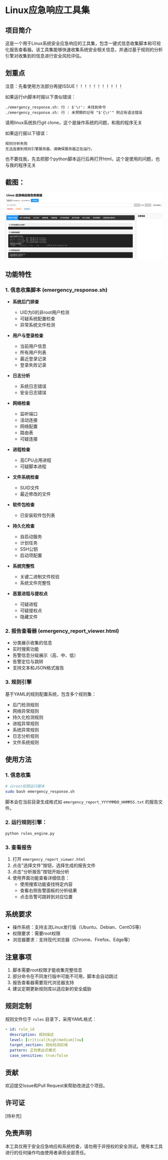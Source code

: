 # Linux应急响应工具集

## 项目简介
这是一个用于Linux系统安全应急响应的工具集，包含一键式信息收集脚本和可视化报告查看器。该工具集能够快速收集系统安全相关信息，并通过基于规则的分析引擎对收集到的信息进行安全风险评估。


## 划重点
注意：先看使用方法部分再提ISSUE！！！！！！！！！！！

如果运行sh脚本时报以下类似错误：
```
./emergency_response.sh: 行 : $'\r': 未找到命令
./emergency_response.sh: 行 : 未预期的记号 "$'{\r'" 附近有语法错误
```
请用linux系统执行git clone，这个是操作系统的问题，和我的程序无关

如果运行报以下错误：
```
规则分析失败
无法连接到规则引擎服务器，请确保服务器正在运行。
```
也不要找我，先去把那个python脚本运行后再打开html，这个是使用的问题，也与我的程序无关


## 截图：
![img.png](img.png)

## 功能特性

### 1. 信息收集脚本 (emergency_response.sh)
- **系统后门排查**
  - UID为0的非root用户检测
  - 可疑系统配置检查
  - 异常系统文件检测
  
- **用户与登录检查**
  - 当前用户信息
  - 所有用户列表
  - 最近登录记录
  - 登录失败记录

- **日志分析**
  - 系统日志错误
  - 安全日志错误

- **网络检查**
  - 监听端口
  - 活动连接
  - 网络配置
  - 路由表
  - 可疑连接

- **进程检查**
  - 高CPU占用进程
  - 可疑脚本进程

- **文件系统检查**
  - SUID文件
  - 最近修改的文件

- **软件包检查**
  - 已安装软件包列表

- **持久化检查**
  - 自启动服务
  - 计划任务
  - SSH公钥
  - 启动项配置

- **系统完整性**
  - 关键二进制文件校验
  - 系统文件完整性

- **恶意进程与提权点**
  - 可疑进程
  - 可疑提权点
  - 隐藏文件

### 2. 报告查看器 (emergency_report_viewer.html)
- 分类展示收集的信息
- 实时搜索功能
- 告警信息分级展示（高、中、低）
- 告警定位与跳转
- 支持文本和JSON格式报告

### 3. 规则引擎
基于YAML的规则配置系统，包含多个规则集：
- 后门检测规则
- 网络异常规则
- 持久化检测规则
- 进程异常规则
- 系统异常规则
- 日志分析规则
- 文件系统规则

## 使用方法

### 1. 信息收集
```bash
# 以root权限运行脚本
sudo bash emergency_response.sh
```
脚本会在当前目录生成格式如 `emergency_report_YYYYMMDD_HHMMSS.txt` 的报告文件。

### 2. 运行规则引擎：
```bash
python rules_engine.py
```

### 3. 查看报告
1. 打开 `emergency_report_viewer.html`
2. 点击"选择文件"按钮，选择生成的报告文件
3. 点击"分析报告"按钮开始分析
4. 使用界面功能查看详细信息：
   - 使用搜索功能查找特定内容
   - 查看右侧告警面板的分析结果
   - 点击告警可跳转到对应位置

## 系统要求
- 操作系统：支持主流Linux发行版（Ubuntu、Debian、CentOS等）
- 权限要求：需要root权限
- 浏览器要求：支持现代浏览器（Chrome、Firefox、Edge等）

## 注意事项
1. 脚本需要root权限才能收集完整信息
2. 部分命令在不同发行版中可能不可用，脚本会自动跳过
3. 报告查看器需要现代浏览器支持
4. 建议定期更新规则库以适应新的安全威胁

## 规则定制
规则文件位于 `rules` 目录下，采用YAML格式：
```yaml
- id: rule_id
  description: 规则描述
  level: [critical|high|medium|low]
  target_section: 目标检测区域
  pattern: 正则表达式模式
  case_sensitive: true/false
```

## 贡献
欢迎提交Issue和Pull Request来帮助改进这个项目。

## 许可证
[待补充]

## 免责声明
本工具仅用于安全应急响应和系统检查，请勿用于非授权的安全测试。使用本工具进行的任何操作均由使用者承担全部责任。
